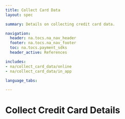 ```yaml
---
title: Collect Card Data
layout: spec

summary: Details on collecting credit card data.

navigation:
  header: na.tocs.na_nav_header
  footer: na.tocs.na_nav_footer
  toc: na.tocs.payment_sdks
  header_active: References

includes:
- na/collect_card_data/online
- na/collect_card_data/in_app

language_tabs:

---
```


# Collect Credit Card Details
